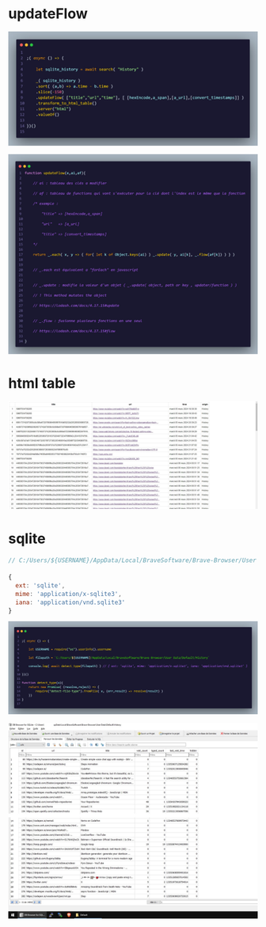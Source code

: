 # updateFlow

![](https://github.com/nemo6/updateFlow/blob/main/img/d.jpg)

![](https://github.com/nemo6/updateFlow/blob/main/img/g.jpg)

# html table

![](https://github.com/nemo6/updateFlow/blob/main/img/c.jpg)

# sqlite

```js
// C:/Users/${USERNAME}/AppData/Local/BraveSoftware/Brave-Browser/User Data/Default/History

{                                                                                                                                                  
  ext: 'sqlite',                                                                                                                                   
  mime: 'application/x-sqlite3',                                                                                                                   
  iana: 'application/vnd.sqlite3'                                                                                                                  
}
```

![](https://github.com/nemo6/updateFlow/blob/main/img/f.jpg)

![](https://github.com/nemo6/updateFlow/blob/main/img/a.jpg)
